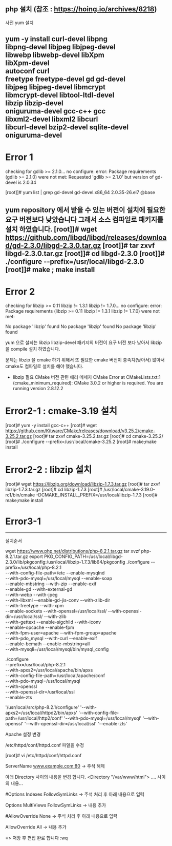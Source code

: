 php 설치
(참조 : https://hoing.io/archives/8218)
----------------------------------------------------------------------
사전 yum 설치

yum -y install curl-devel libpng \
libpng-devel libjpeg libjpeg-devel \
libwebp libwebp-devel libXpm \
libXpm-devel  \
autoconf curl  \
freetype freetype-devel gd gd-devel \
libjpeg libjpeg-devel libmcrypt \
libmcrypt-devel libtool-ltdl-devel \
libzip libzip-devel \
oniguruma-devel gcc-c++ gcc \
libxml2-devel libxml2 libcurl \
libcurl-devel bzip2-devel sqlite-devel \
oniguruma-devel
----------------------------------------------------------------------
# Error 1

checking for gdlib >= 2.1.0... no configure: error: Package requirements (gdlib >= 2.1.0) were not met: Requested 'gdlib >= 2.1.0' but version of gd-devel is 2.0.34

[root]]# yum list | grep gd-devel
gd-devel.x86_64 2.0.35-26.el7 @base

yum repository 에서 받을 수 있는 버전이 설치에 필요한 요구 버전보다 낮았습니다 그래서 소스 컴파일로 패키지를 설치 하였습니다.
[root]]# wget https://github.com/libgd/libgd/releases/download/gd-2.3.0/libgd-2.3.0.tar.gz
[root]]# tar zxvf libgd-2.3.0.tar.gz
[root]]# cd libgd-2.3.0
[root]]# ./configure --prefix=/usr/local/libgd-2.3.0
[root]]# make ; make install
----------------------------------------------------------------------
# Error 2

checking for libzip >= 0.11 libzip != 1.3.1 libzip != 1.7.0... no
configure: error: Package requirements (libzip >= 0.11 libzip != 1.3.1 libzip != 1.7.0) were not met:

No package 'libzip' found
No package 'libzip' found
No package 'libzip' found

yum 으로 설되는 libzip libzip-devel 패키지의 버전이 요구 버전 보다 낮아서 libzip 을 compile 설치 하였습니다.

문제는 libzip 을 cmake 하기 위해서 또 필요한 cmake 버전이 충족치(낮아서) 않아서 cmake도 컴파일로 설치를 해야 했습니다.
 - libzip 필요 CMake 버전 관련 에러 메세지
    CMake Error at CMakeLists.txt:1 (cmake_minimum_required):
    CMake 3.0.2 or higher is required. You are running version 2.8.12.2


# Error2-1 : cmake-3.19 설치
[root]# yum -y install gcc-c++
[root]# wget https://github.com/Kitware/CMake/releases/download/v3.25.2/cmake-3.25.2.tar.gz
[root]# tar zxvf cmake-3.25.2.tar.gz
[root]# cd cmake-3.25.2/
[root]# ./configure --prefix=/usr/local/cmake-3.25.2
[root]# make;make install

# Error2-2 : libzip 설치
[root]# wget https://libzip.org/download/libzip-1.7.3.tar.gz
[root]# tar zxvf libzip-1.7.3.tar.gz
[root]# cd libzip-1.7.3
[root]# /usr/local/cmake-3.19.0-rc1/bin/cmake -DCMAKE_INSTALL_PREFIX=/usr/local/libzip-1.7.3
[root]# make;make install

# Error3-1

----------------------------------------------------------------------
설치순서

wget https://www.php.net/distributions/php-8.2.1.tar.gz
tar xvzf php-8.2.1.tar.gz
export PKG_CONFIG_PATH=/usr/local/libgd-2.3.0/lib/pkgconfig:/usr/local/libzip-1.7.3/lib64/pkgconfig
./configure --prefix=/usr/local/php-8.2.1 \
--with-config-file-path=/etc --enable-mysqlnd \
--with-pdo-mysql=/usr/local/mysql --enable-soap \
--enable-mbstring --with-zip --enable-exif \
--enable-gd --with-external-gd \
--with-webp --with-jpeg \
--with-libxml --enable-gd-jis-conv --with-zlib-dir \
--with-freetype --with-xpm \
--enable-sockets --with-openssl=/usr/local/ssl/ --with-openssl-dir=/usr/local/ssl/ --with-zlib \
--with-gettext --enable-sigchild --with-iconv \
--enable-opcache --enable-fpm \
--with-fpm-user=apache --with-fpm-group=apache \
--with-pdo_mysql --with-curl --enable-exif \
--enable-bcmath --enable-mbstring=all \
--with-mysqli=/usr/local/mysql/bin/mysql_config

./configure \
--prefix=/usr/local/php-8.2.1 \
--with-apxs2=/usr/local/apache/bin/apxs \
--with-config-file-path=/usr/local/apache/conf \
--with-pdo-mysql=/usr/local/mysql \
--with-openssl \
--with-openssl-dir=/usr/local/ssl \
--enable-zts

'/usr/local/src/php-8.2.1/configure' '--with-apxs2=/usr/local/httpd2/bin/apxs' '--with-config-file-path=/usr/local/http2/conf' '--with-pdo-mysql=/usr/local/mysql' '--with-openssl' '--with-openssl-dir=/usr/local/ssl' '--enable-zts'

Apache 설정 변경

/etc/httpd/conf/httpd.conf  파일을 수정 

[root]# vi /etc/httpd/conf/httpd.conf


ServerName www.example.com:80
-> 주석 해제


아래 Directory 사이의 내용을 변경 합니다.
<Directory "/var/www/html">
        .... 사이의 내용...
</Directory>


#Options Indexes FollowSymLinks
-> 주석 처리 후 아래 내용으로 입력

Options MultiViews FollowSymLinks
-> 내용 추가 


#AllowOverride None
-> 주석 처리 후 아래 내용으로 입력

AllowOverride All
-> 내용 추가

=> 저장 후 편집 완료 합니다  :wq











